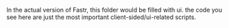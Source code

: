 In the actual version of Fastr, this folder would be filled with ui. the code you see here are just the most important client-sided/ui-related scripts.
